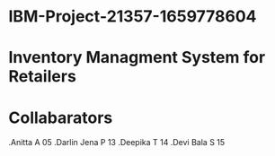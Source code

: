 # IBM-Project-21357-1659778604
# Inventory Managment System for Retailers
# Collabarators
.Anitta A 05
.Darlin Jena P 13
.Deepika T 14
.Devi Bala S 15
